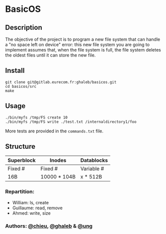 # BasicOS


## Description
The objective of the project is to program a new file system that can handle a "no space left on device" error: this new file system you are going to implement assumes that, when the file system is full, the file system deletes the oldest files until it can store the new file.

## Install
```
git clone git@gitlab.eurecom.fr:ghaleb/basicos.git
cd basicos/src
make
```

## Usage
```
./bin/myfs /tmp/FS create 10
./bin/myfs /tmp/FS write ./test.txt /internaldirectory1/foo
```

More tests are provided in the `commands.txt` file.

## Structure 
| **Superblock** | **Inodes**   | **Datablocks** |
|----------------|--------------|----------------|
| Fixed #        | Fixed #      | Variable #     |
| 16B            | 10000 * 104B | x * 512B       |

### Repartition:
- William: ls, create
- Guillaume: read, remove
- Ahmed: write, size
### Authors: [@chieu](https://gitlab.eurecom.fr/chieu), [@ghaleb](https://gitlab.eurecom.fr/ghaleb) & [@ung](https://gitlab.eurecom.fr/ung)